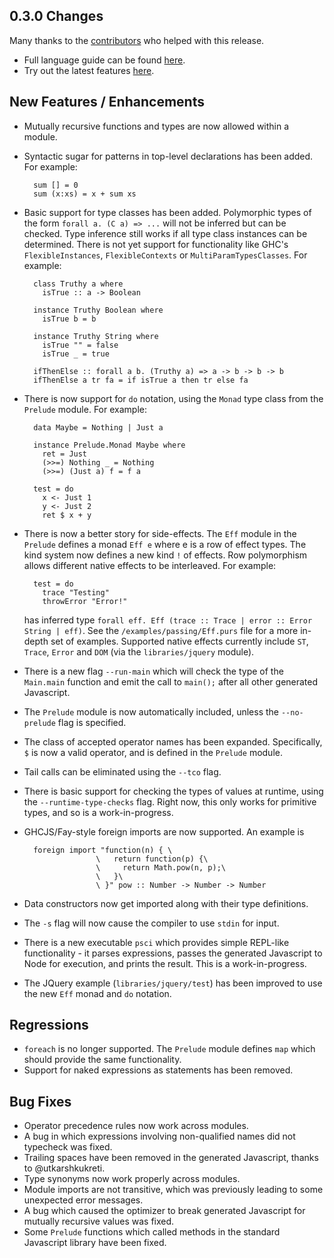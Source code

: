 ## 0.3.0 Changes

Many thanks to the [contributors](https://github.com/purescript/purescript/graphs/contributors) who helped with this release.

- Full language guide can be found [here](http://functorial.com/purescript).
- Try out the latest features [here](http://tryps.functorial.com).

## New Features / Enhancements

- Mutually recursive functions and types are now allowed within a module.
- Syntactic sugar for patterns in top-level declarations has been added. For example:

        sum [] = 0
        sum (x:xs) = x + sum xs

- Basic support for type classes has been added. Polymorphic types of the form `forall a. (C a) => ...` will not be inferred but can be checked. Type inference still works if all type class instances can be determined. There is not yet support for functionality like GHC's `FlexibleInstances`, `FlexibleContexts` or `MultiParamTypesClasses`. For example:
 
        class Truthy a where
          isTrue :: a -> Boolean
  
        instance Truthy Boolean where
          isTrue b = b
  
        instance Truthy String where
          isTrue "" = false
          isTrue _ = true
  
        ifThenElse :: forall a b. (Truthy a) => a -> b -> b -> b
        ifThenElse a tr fa = if isTrue a then tr else fa

- There is now support for `do` notation, using the `Monad` type class from the `Prelude` module. For example:

        data Maybe = Nothing | Just a
        
        instance Prelude.Monad Maybe where
          ret = Just
          (>>=) Nothing _ = Nothing
          (>>=) (Just a) f = f a
          
        test = do
          x <- Just 1
          y <- Just 2
          ret $ x + y
          
- There is now a better story for side-effects. The `Eff` module in the `Prelude` defines a monad `Eff e` where e is a row of effect types. The kind system now defines a new kind `!` of effects. Row polymorphism allows different native effects to be interleaved. For example:

        test = do
          trace "Testing"
          throwError "Error!"
          
  has inferred type `forall eff. Eff (trace :: Trace | error :: Error String | eff)`.
  See the `/examples/passing/Eff.purs` file for a more in-depth set of examples.
  Supported native effects currently include `ST`, `Trace`, `Error` and `DOM` (via the `libraries/jquery` module).
- There is a new flag `--run-main` which will check the type of the `Main.main` function and emit the call to `main();` after all other generated Javascript.
- The `Prelude` module is now automatically included, unless the `--no-prelude` flag is specified.
- The class of accepted operator names has been expanded. Specifically, `$` is now a valid operator, and is defined in the `Prelude` module.
- Tail calls can be eliminated using the `--tco` flag.
- There is basic support for checking the types of values at runtime, using the `--runtime-type-checks` flag. Right now, this only works for primitive types, and so is a work-in-progress.
- GHCJS/Fay-style foreign imports are now supported. An example is

        foreign import "function(n) { \
                      \   return function(p) {\
                      \     return Math.pow(n, p);\
                      \   }\
                      \ }" pow :: Number -> Number -> Number
- Data constructors now get imported along with their type definitions.
- The `-s` flag will now cause the compiler to use `stdin` for input.
- There is a new executable `psci` which provides simple REPL-like functionality - it parses expressions, passes the generated Javascript to Node for execution, and prints the result. This is a work-in-progress.
- The JQuery example (`libraries/jquery/test`) has been improved to use the new `Eff` monad and `do` notation.

## Regressions

- `foreach` is no longer supported. The `Prelude` module defines `map` which should provide the same functionality.
- Support for naked expressions as statements has been removed.

## Bug Fixes

- Operator precedence rules now work across modules.
- A bug in which expressions involving non-qualified names did not typecheck was fixed.
- Trailing spaces have been removed in the generated Javascript, thanks to @utkarshkukreti.
- Type synonyms now work properly across modules.
- Module imports are not transitive, which was previously leading to some unexpected error messages.
- A bug which caused the optimizer to break generated Javascript for mutually recursive values was fixed.
- Some `Prelude` functions which called methods in the standard Javascript library have been fixed.

